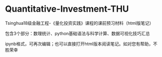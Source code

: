 # Quantitative-Investment-THU
Tsinghua18级金融工程-《量化投资实践》课程的课前预习材料（html版笔记）

包含3个部分：数理统计、python基础语法与科学计算、数据可视化技巧汇总

ipynb格式，可再次编辑；也可以直接打开html版本阅读笔记。如对您有帮助，不胜荣幸
